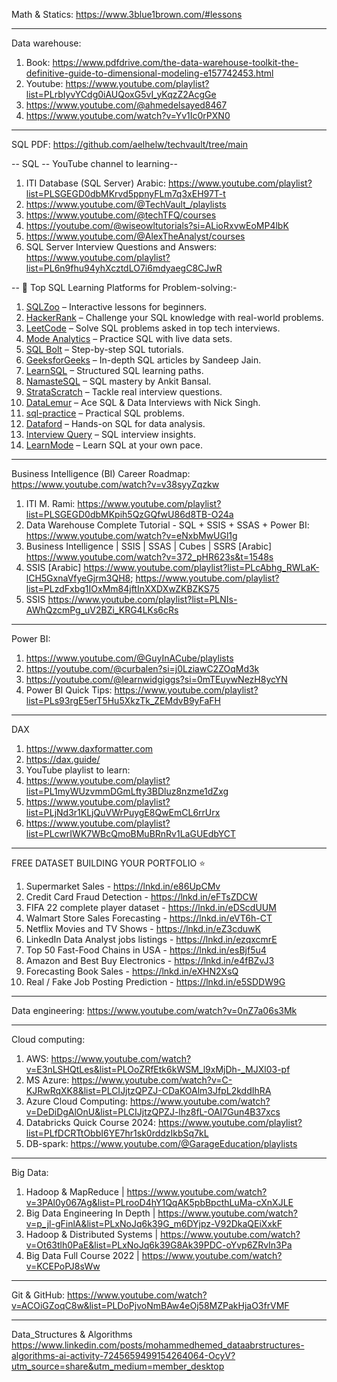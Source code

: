 Math & Statics: https://www.3blue1brown.com/#lessons

  ----
Data warehouse:
1. Book: https://www.pdfdrive.com/the-data-warehouse-toolkit-the-definitive-guide-to-dimensional-modeling-e157742453.html
2. Youtube: https://www.youtube.com/playlist?list=PLrbIyvYCdg0iAUQoxG5vI_yKqzZ2AcgGe
3. https://www.youtube.com/@ahmedelsayed8467
4. https://www.youtube.com/watch?v=Yv1Ic0rPXN0

---
SQL PDF: https://github.com/aelhelw/techvault/tree/main

--
SQL -- YouTube channel to learning-- 

1. ITI Database (SQL Server) Arabic: https://www.youtube.com/playlist?list=PLSGEGD0dbMKrvd5ppnyFLm7q3xEH97T-t
2. https://www.youtube.com/@TechVault_/playlists
3. https://www.youtube.com/@techTFQ/courses
4. https://youtube.com/@wiseowltutorials?si=ALioRxvwEoMP4lbK
5. https://www.youtube.com/@AlexTheAnalyst/courses
6. SQL Server Interview Questions and Answers: https://www.youtube.com/playlist?list=PL6n9fhu94yhXcztdLO7i6mdyaegC8CJwR
   
--
📝 Top SQL Learning Platforms for Problem-solving:-

1. [SQLZoo](https://sqlzoo.net/) – Interactive lessons for beginners.
2. [HackerRank](https://lnkd.in/gnFS4frz) – Challenge your SQL knowledge with real-world problems.
3. [LeetCode](https://lnkd.in/gkCpv7NA) – Solve SQL problems asked in top tech interviews.
4. [Mode Analytics](https://lnkd.in/gRPrQrf5) – Practice SQL with live data sets.
5. [SQL Bolt](https://sqlbolt.com/) – Step-by-step SQL tutorials.
6. [GeeksforGeeks](https://lnkd.in/ggYbizNB) – In-depth SQL articles by Sandeep Jain.
7. [LearnSQL](https://www.learnsql.com/) – Structured SQL learning paths.
8. [NamasteSQL](https://lnkd.in/gRnWf2tQ) – SQL mastery by Ankit Bansal.
9. [StrataScratch](https://lnkd.in/gYtZQY53) – Tackle real interview questions.
10. [DataLemur](https://datalemur.com/) – Ace SQL & Data Interviews with Nick Singh.
11. [sql-practice](https://lnkd.in/gc3mQNhn) – Practical SQL problems.
12. [Dataford](https://www.dataford.io/) – Hands-on SQL for data analysis.
13. [Interview Query](https://lnkd.in/gKH3xw_G) – SQL interview insights.
14. [LearnMode](https://lnkd.in/gQYCkwS2) – Learn SQL at your own pace.


-----------------
Business Intelligence (BI) Career Roadmap: https://www.youtube.com/watch?v=v38syyZqzkw
1. ITI M. Rami: https://www.youtube.com/playlist?list=PLSGEGD0dbMKpih5QzGQfwU86d8TB-O24a
2. Data Warehouse Complete Tutorial - SQL + SSIS + SSAS + Power BI: https://www.youtube.com/watch?v=eNxbMwUGl1g
3. Business Intelligence | SSIS | SSAS | Cubes | SSRS [Arabic] https://www.youtube.com/watch?v=372_pHR623s&t=1548s
4. SSIS [Arabic] https://www.youtube.com/playlist?list=PLcAbhg_RWLaK-lCH5GxnaVfyeGjrm3QH8; https://www.youtube.com/playlist?list=PLzdFxbg1IOxMm84jftInXXDXwZKBZKS75
8. SSIS https://www.youtube.com/playlist?list=PLNIs-AWhQzcmPg_uV2BZi_KRG4LKs6cRs
---
Power BI: 
1. https://www.youtube.com/@GuyInACube/playlists
2. https://youtube.com/@curbalen?si=j0LziawC2ZOqMd3k
3. https://youtube.com/@learnwidgiggs?si=0mTEuywNezH8ycYN
4. Power BI Quick Tips: https://www.youtube.com/playlist?list=PLs93rgE5erT5Hu5XkzTk_ZEMdvB9yFaFH
  
  ---
DAX
1. https://www.daxformatter.com
2. https://dax.guide/
3. YouTube playlist to learn:
  4. https://www.youtube.com/playlist?list=PL1myWUzvmmDGmLfty3BDluz8nzme1dZxg
  5. https://www.youtube.com/playlist?list=PLjNd3r1KLjQuVWrPuygE8QwEmCL6rrUrx
  6. https://www.youtube.com/playlist?list=PLcwrIWK7WBcQmoBMuBRnRv1LaGUEdbYCT
     
 ---
FREE DATASET BUILDING YOUR PORTFOLIO ⭐️
1. Supermarket Sales - https://lnkd.in/e86UpCMv 
2. Credit Card Fraud Detection - https://lnkd.in/eFTsZDCW 
3. FIFA 22 complete player dataset - https://lnkd.in/eDScdUUM 
4. Walmart Store Sales Forecasting - https://lnkd.in/eVT6h-CT
5. Netflix Movies and TV Shows - https://lnkd.in/eZ3cduwK
6. LinkedIn Data Analyst jobs listings -  https://lnkd.in/ezqxcmrE
7. Top 50 Fast-Food Chains in USA - https://lnkd.in/esBjf5u4
8. Amazon and Best Buy Electronics - https://lnkd.in/e4fBZvJ3
9. Forecasting Book Sales - https://lnkd.in/eXHN2XsQ
10. Real / Fake Job Posting Prediction - https://lnkd.in/e5SDDW9G

----

Data engineering: https://www.youtube.com/watch?v=0nZ7a06s3Mk

---
Cloud computing: 
1. AWS: https://www.youtube.com/watch?v=E3nLSHQtLes&list=PLOoZRfEtk6kWSM_l9xMjDh-_MJXl03-pf
2. MS Azure: https://www.youtube.com/watch?v=C-KJRwRqXK8&list=PLCIJjtzQPZJ-CDaKOAlm3JfpL2kddIhRA
3. Azure Cloud Computing: https://www.youtube.com/watch?v=DeDiDgAlOnU&list=PLCIJjtzQPZJ-lhz8fL-OAI7Gun4B37xcs
4. Databricks Quick Course 2024: https://www.youtube.com/playlist?list=PLfDCRTtObbI6YE7hr1sk0rddzIkbSq7kL
5. DB-spark: https://www.youtube.com/@GarageEducation/playlists
   
--------------------
Big Data: 
1. Hadoop & MapReduce	|	https://www.youtube.com/watch?v=3PAl0y067Ag&list=PLrooD4hY1QqAK5pbBpcthLuMa-cXnXJLE
2. Big Data Engineering In Depth	|	https://www.youtube.com/watch?v=p_jl-gFinlA&list=PLxNoJq6k39G_m6DYjpz-V92DkaQEiXxkF
3. Hadoop & Distributed Systems	|	https://www.youtube.com/watch?v=Ot63tlh0PaE&list=PLxNoJq6k39G8Ak39PDC-oYvp6ZRvIn3Pa
4. Big Data Full Course 2022	|	https://www.youtube.com/watch?v=KCEPoPJ8sWw

----
Git & GitHub: https://www.youtube.com/watch?v=ACOiGZoqC8w&list=PLDoPjvoNmBAw4eOj58MZPakHjaO3frVMF

---
Data_Structures & Algorithms 
https://www.linkedin.com/posts/mohammedhemed_dataabrstructures-algorithms-ai-activity-7245659499154264064-OcyV?utm_source=share&utm_medium=member_desktop



